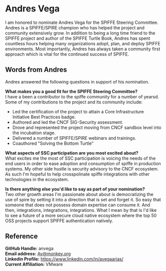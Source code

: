 # Andres Vega
I am honored to nominate Andres Vega for the SPIFFE Steering Committee. Andres
is a SPIFFE/SPIRE champion who has helped the project and community extensively
grow. In addition to being a long time friend to the SPIFFE project and author
of the SPIFFE Turtle Book, Andres has spent countless hours helping many
organizations adopt, plan, and deploy SPIFFE environments. Most importantly,
Andres has always taken a community first approach which is vital for the
continued success of SPIFFE.

## Words from Andres
Andres answered the following questions in support of his nomination.

**What makes you a good fit for the SPIFFE Steering Committee?**  
I have a been a contributor to the spiffe community for a number of yearsd. Some of my contributions to the project and its community include:

* Led the certification of the project to attain a Core Infrastructure Initiative Best Practices badge.
* Authored and led the CNCF SIG-Security assessment.
* Drove and represented the project moving from CNCF sandbox level into the incubation stage.
* Delivered a number of SPIFFE/SPIRE webinars and trainings.
* Coauthored "Solving the Bottom Turtle"

**What aspects of SSC participation are you most excited about?**  
What excites me the most of SSC participation is voicing the needs of the end users in order to ease adoption and consumption of spiffe in production systems. My other side hustle is security advisory to the CNCF ecosystem. As such I'm hopeful to help crosspolinate spiffe integrations with other technologies in the ecosystem.

**Is there anything else you'd like to say as part of your nomination?**  
Two other growth areas I'm passionate about about is democratizing the use of spire by setting it into a direction that is set and forget it. So easy that someone that does not possess domain expertise can consume it. And then, integrations, integrations, integrations. What I mean by that is I'd like to see a future of a more secure cloud native ecosystem where the top 50 OSS projects support SPIFFE authentication natively.

## Reference
**GitHub Handle:** anvega  
**Email address:** Av@monkey.org  
**Linkedin Profile:** https://www.linkedin.com/in/avegaarias/  
**Current Affiliation:** VMware  

